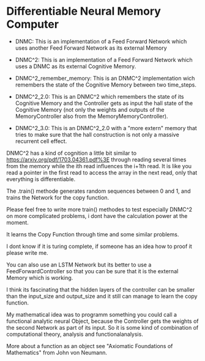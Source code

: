 
# Differentiable Neural Memory Computer

- DNMC: This is an implementation of a Feed Forward Network which uses another Feed Forward Network as its external Memory

- DNMC^2: This is an implementation of a Feed Forward Network which uses a DNMC as its external Cognitive Memory.

- DNMC^2_remember_memory: This is an DNMC^2 implementation wich remembers the state of the Cognitive Memory between two time_steps.

- DNMC^2_2.0: This is an DNMC^2 which remembers the state of its Cognitive Memory and the Controller gets as input the hall state of the Cognitive Memory (not only the weights and outputs of the MemoryController also from the MemoryMemoryController).

- DNMC^2_3.0: This is an DNMC^2_2.0 with a "more extern" memory that tries to make sure that the hall construction is not only a massive recurrent cell effect.

DNMC^2 has a kind of cognition a little bit similar to https://arxiv.org/pdf/1703.04361.pdf%3E through reading several times from the memory while the ith read influences the i+1th read.
It is like you read a pointer in the first read to access the array in the next read, only that everything is differentiable.

The .train() methode generates random sequences between 0 and 1, and trains the Network for the copy function.

Please feel free to write more train()  methodes to test especially DNMC^2 on more complicated problems, i dont have the calculation power at the moment.

It learns the Copy Function through time and some similar problems.

I dont know if it is turing complete, if someone has an idea how to proof it please write me.





You can also use an LSTM Network but its better to use  a FeedForwardController so that you can be sure that it is
the external Memory which is working.

I think its  fascinating that the hidden layers of the controller can be smaller than the input_size and output_size and it still
can manage to learn the copy function.

My mathematical idea was to programm something you could call a functional analytic neural Object, because the Controller gets the weights of the second Network as part of its input.
So it is some kind of combination of computational theory, analysis and functionalanalysis.

More about a function as an object see "Axiomatic Foundations of Mathematics" from John von Neumann.
